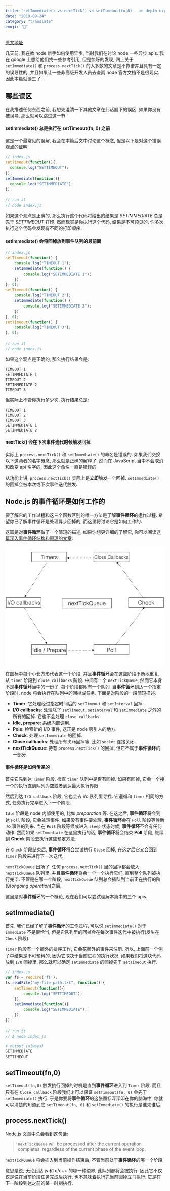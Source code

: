 ```yaml
---
title: "setImmediate() vs nextTick() vs setTimeout(fn,0) – in depth explanation"
date: "2019-09-24"
category: "translate"
emoji: "🎳"
---
```


[原文地址](http://voidcanvas.com/setimmediate-vs-nexttick-vs-settimeout/)

几天前, 我在教 node 新手如何使用异步, 当时我们在讨论 node 一些异步 apis. 我在 google 上想给他们找一些参考引用, 但是惊讶的发现, 网上关于 `setImmediate()` 和 `process.nextTick()` 的大多数的文章是不靠谱并且具有一定的误导性的. 并且如果让一些非高级开发人员去查阅 node 官方文档不是很现实. 因此本篇就诞生了.

## 哪些误区

在我描述任何东西之前, 我想先澄清一下其他文章在此话题下的误区. 如果你没有被误导, 那么就可以跳过这一节.

#### setImmediate() 总是执行在 setTimeout(fn, 0) 之前

这是一个最常见的误解, 我会在本篇后文中讨论这个概念, 但是以下是对这个错误观点的证明:

```javascript
// index.js
setTimeout(function(){
  console.log("SETTIMEOUT");
});
setImmediate(function(){
  console.log("SETIMMEDIATE");
});

// run it
// node index.js
```

如果这个观点是正确的, 那么执行这个代码将给出的结果是 *SETIMMEDIATE* 总是先于 *SETTIMEOUT* 打印.
然而现实是你执行这个代码, 结果是不可预见的, 你多次执行这个代码会发现有不同的打印顺序.


#### setImmediate() 会将回掉放到事件队列的最前面

```javascript
// index.js
setTimeout(function() {
    console.log("TIMEOUT 1");
    setImmediate(function() {
        console.log("SETIMMEDIATE 1");
    });
}, 0);
setTimeout(function() {
    console.log("TIMEOUT 2");
    setImmediate(function() {
        console.log("SETIMMEDIATE 2");
    });
}, 0);
setTimeout(function() {
    console.log("TIMEOUT 3");
}, 0);

// run it
// node index.js
```

如果这个观点是正确的, 那么执行结果会是:

```
TIMEOUT 1
SETIMMEDIATE 1
TIMEOUT 2
SETIMMEDIATE 2
TIMEOUT 3
```

但实际上不管你执行多少次, 执行结果总是:

```
TIMEOUT 1
TIMEOUT 2
TIMEOUT 3
SETIMMEDIATE 1
SETIMMEDIATE 2
```

#### nextTick() 会在下次事件迭代时候触发回掉

实际上 `process.nextTick()` 和 `setImmediate()` 的命名是错误的. 如果我们交换以下这两者的名字概念, 那么就是正确的解释了.
然而在 JavaScript 当中不会取消和改变 api 名字的, 因此这个命名一直是错误的.

从功能上讲, `process.nextTick()` 实际上是**立即**触发一个回掉. `setImmediate()` 的回掉会被本次或下次事件迭代触发.

## Node.js 的事件循环是如何工作的

要了解它的工作过程和这三个函数区别的唯一方法是了解**事件循环**的运作过程. 希望你已了解事件循环是处理异步回掉的, 而这里将讨论它是如何工作的.


这篇是对**事件循环**做了一个简短的描述, 如果你想更详细的了解它, 你可以阅读[这篇深入事件循环结构和原理的文章](http://voidcanvas.com/nodejs-event-loop/).


![event-loop](event-loop.png)


在图标中每个小长方形代表这一个阶段, 并且**事件循环**会在这些阶段不断地重复, 从 `timer` 阶段到 `close callbacks` 阶段.
中间有一个 `nextTickQueue`, 然而它本身不是**事件循环**当中的一份子.
每个阶段都附有一个队列. 当**事件循环**到达一个指定阶段时, node 将会执行在队列中的回掉或任务. 下面是对阶段的一段简短描述.

- **Timer**: 它处理经过指定时间后的 `setTimeout` 和 `setInterval` 回掉.
- **I/O callbacks**: 处理除了 `setTimeout`, `setInterval` 和 `setImmediate` 之外的所有的回掉. 它也不会处理 `close callbacks`.
- **Idle, prepare**: 系统内部调用.
- **Pole**: 检索新的 I/O 事件, 这正是 node 吸引人的地方.
- **Check**: 处理 `setImmediate` 的回掉.
- **Close callbacks**: 处理所有*关闭*回掉等, 比如 `socket` 连接关闭.
- **nextTickQueue**: 持有 `process.nextTick()` 的回掉, 但它不属于**事件循环**的一部分.

#### 事件循环是如何传递的

首先它先到达 `Timer` 阶段, 检查 `timer` 队列中是否有回掉. 如果有回掉, 它会一个接一个的执行直到队列为空或者到达最大执行界限.

然后到达 `I/O callback` 阶段, 它也会去 i/o 队列里寻找. 它遵循和 `timer` 相同的方式, 任务执行完毕进入下一个阶段.

`Idle` 阶段是 node 内部使用的, 比如 *preparation* 等.  在这之后, **事件循环**将会到达 `Poll` 阶段, 它会处理事件. 如果没有事件要处理, **事件循环**会在 `Poll` 阶段等候新 i/o 事件的到来. 当在 `Poll` 阶段等候或进入 `sleep` 状态时候, **事件循环**不会有任何动作. 然而如果 `setImmediate` 在这里执行的话, **事件循环**将会结束 **Poll** 阶段, 继续到 **Check** 阶段去执行这些预定方法.

在 `Check` 阶段结束后, **事件循环**将会尝试执行 `Close` 回掉, 在这之后它又会回到 `Timer` 阶段来进行下一次迭代.

`nextTickQueue` 出场了. 任何 `process.nextTick()` 里的回掉都会放入 `nextTickQueue` 队列里, 并且**事件循环**将会一个一个执行它们, 直到整个队列被执行完毕. 不管是在哪一个阶段, `nextTickQueue` 队列总会插队到当前正在执行的阶段(*ongoing operation*)之后.

这里是对**事件循环**的一个概论, 现在我们可以尝试理解本篇中的三个 apis.


## setImmediate()

首先, 我们已经了解了**事件循环**的工作过程, 可以说 `setImmediate()` 对于 `immediate` 不是很恰当, 但是它队列里的回掉会在每次事件迭代中被执行(发生在 `Check` 阶段).

`Timer` 阶段有一个额外的排序工作, 它会花额外的事件来注册. 所以, 上面前一个例子中结果是不可预料的, 因为它取决于当前进程的执行状况. 如果我们将这块代码放到 `I/O` 回掉里, 那么就可以确定 `setImmediate` 的回掉先于 `setTimeout` 执行.

```javascript
// index.js
var fs = require('fs');
fs.readFile("my-file-path.txt", function() {
    setTimeout(function(){
        console.log("SETTIMEOUT");
    });
    setImmediate(function(){
        console.log("SETIMMEDIATE");
    });
});

// run it
// $ node index.js
```

```bash
# output (always)
SETIMMEDIATE
SETTIMEOUT
```

## setTimeout(fn,0)

`setTimeout(fn,0)` 触发执行回掉的时机是直到**事件循环**进入到 `Timer` 阶段. 而且只有在 `Close callback` 阶段我们才可以保证 `setTimeout(fn, 0)` 会先于 `setImmediate()` 执行. 于是你要将**事件循环**的这张图标深深印在你的脑海中, 你就可以清楚的知道到底 `setTimeout(fn, 0)` 和 `setImmediate()` 的执行是谁先谁后.

## process.nextTick()

Node.js 文章中总会看到这句话:

> `nextTickQueue` will be processed after the current operation completes, regardless of the current phase of the event loop.

`nextTickQueue` 将会插入到当前操作结束后, 不管当前处于**事件循环**的哪一个阶段.

意思是说, 无论到达 js 和 c/c++ 的哪一种边界, 此队列都将会被执行. 因此它不仅仅是说在当前阶段任务完成后执行, 也不意味着执行完当前回掉立马执行. 它是在下一阶段到达之前的某一时刻执行.